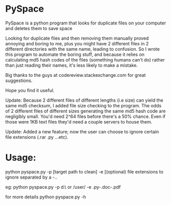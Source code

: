 # PySpace
PySpace is a python program that looks for duplicate files on your computer and deletes them to save space

Looking for duplicate files and then removing them manually proved annoying and boring to me, plus you might have 2 different files in 2 different directories with the same name, leading to confusion. So I wrote this program to automate the boring stuff, and because it relies on calculating md5 hash codes of the files (something humans can't do) rather than just reading their names, it's less likely to make a mistake.

Big thanks to the guys at codereview.stackexchange.com for great suggestions.

Hope you find it useful.

Update: Because 2 different files of different lengths (i.e size) can yield the same md5 checksum, I added file size checking to the program. The odds of 2 different files of different sizes generating the same md5 hash code are negligibly small. You'd need 2^64 files before there's a 50% chance. Even if those were 1KB text files they'd need a couple servers to house them.

Update: Added a new feature; now the user can choose to ignore certain file extensions (.rar .py ...etc).

# Usage:

python pyspace.py -p [target path to clean] -e [(optional) file extensions to ignore separated by a -..

eg: python pyspace.py -p d:\ or /user/ -e .py-.doc-.pdf

for more details python pyspace.py -h
